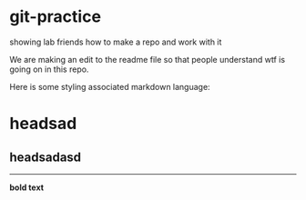 # git-practice
showing lab friends how to make a repo and work with it

We are making an edit to the readme file so that people understand wtf is going
on in this repo. 

Here is some styling associated markdown language:

# headsad

## headsadasd

---
**bold text**